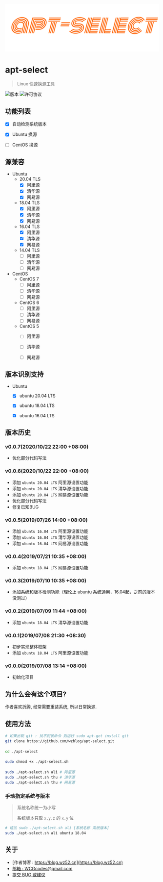 
![logo][1]

# apt-select

>  Linux 快速换源工具

![版本][2] ![许可协议][3]



## 功能列表

- [x] 自动检测系统版本
- [x] Ubuntu 换源
- [ ] CentOS 换源




## 源兼容

- Ubuntu
  - 20.04 TLS
    - [x] 阿里源
    - [x] 清华源
    - [x] 网易源
  - 18.04 TLS
    - [x] 阿里源
    - [x] 清华源
    - [x] 网易源
  - 16.04 TLS
    - [x] 阿里源
    - [x] 清华源
    - [x] 网易源
  - 14.04 TLS
    - [ ] 阿里源
    - [ ] 清华源
    - [ ] 网易源
- CentOS
  - CentOS 7
    - [ ] 阿里源
    - [ ] 清华源
    - [ ] 网易源
  - CentOS 6
    - [ ] 阿里源
    - [ ] 清华源
    - [ ] 网易源
  - CentOS 5
    - [ ] 阿里源
    - [ ] 清华源
    - [ ] 网易源


## 版本识别支持

- Ubuntu
  - [x] ubuntu 20.04 LTS
  - [x] ubuntu 18.04 LTS
  - [x] ubuntu 16.04 LTS


## 版本历史

### v0.0.7(2020/10/22 22:00 +08:00)

-   优化部分代码写法

### v0.0.6(2020/10/22 22:00 +08:00)

-   添加 `ubuntu 20.04 LTS` 阿里源设置功能
-   添加 `ubuntu 20.04 LTS` 清华源设置功能
-   添加 `ubuntu 20.04 LTS` 网易源设置功能
-   优化部分代码写法
-   修复已知BUG

### v0.0.5(2019/07/26 14:00 +08:00)

-   添加 `ubuntu 16.04 LTS` 阿里源设置功能
-   添加 `ubuntu 16.04 LTS` 清华源设置功能
-   添加 `ubuntu 16.04 LTS` 网易源设置功能

### v0.0.4(2019/07/21 10:35 +08:00)

-   添加 `ubuntu 18.04 LTS` 网易源设置功能

### v0.0.3(2019/07/10 10:35 +08:00)

- 添加系统和版本检测功能（理论上 ubuntu 系统通用，16.04起，之前的版本没测过）

### v0.0.2(2019/07/09 11:44 +08:00)

- 添加 `ubuntu 18.04 LTS` 清华源设置功能

### v0.0.1(2019/07/08 21:30 +08:30)

- 初步实现整体框架
- 添加 `ubuntu 18.04 LTS` 阿里源设置功能

### v0.0.0(2019/07/08 13:14 +08:00)

 - 初始化项目



## 为什么会有这个项目?

作者喜欢折腾, 经常需要重装系统, 所以日常换源.



## 使用方法

```sh
# 如果出现 git : 找不到该命令 则运行 sudo apt-get install git
git clone https://github.com/wzblog/apt-select.git

cd ./apt-select

sudo chmod +x ./apt-select.sh

sudo ./apt-select.sh ali # 阿里源
sudo ./apt-select.sh thu # 清华源
sudo ./apt-select.sh thu # 网易源
```

### 手动指定系统与版本

> 系统名称统一为小写
>
> 系统版本只取 `x.y.z` 的 `x.y` 位

```sh
# 语法 sudo ./apt-select.sh ali [系统名称 系统版本]
sudo ./apt-select.sh ali ubuntu 18.04
```



## 关于

 - [作者博客 : https://blog.wz52.cn](https://blog.wz52.cn)
 - [邮箱 : WCGcodes@gmail.com](mailto:wcgcodes@gmail.com)
 - [提交 BUG 或建议](https://github.com/wzblog/apt-select/issues)

[1]: ./logo.png
[2]: https://img.shields.io/badge/apt--select-v0.0.6-blue.svg
[3]: https://img.shields.io/badge/license-MIT-blue.svg

